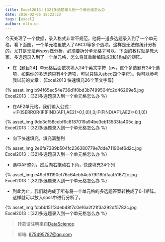 ```yaml
---
title: Excel2013：[32]多选题录入到一个单元格怎么办
date: 2016-02-05 18:23:23
tags: [excel]
author: mlln.cn
---
```

今天处理了一个数据，录入格式非常不规范，他将一道多选题录入到了一个单元格，看下面图，一个单元格里放入了ABCD等多个选项，这样是无法做统计分析的，尤其是无法再spss做分析，必须要拆分单元格才可以，下面的教程就是教大家，多选题录入到了一个单元格，怎么将其重新编码成0和1构成的矩阵。

- 在【题目24】单元格后面依次填入24个英文字符（ps，这个多选题有24个选项，如果你的多选题只有4个选项，可以只输入abcd四个字母）。你可以参考我以前的文章：【Excel2013 快速填充26个英文字母】

{% asset_img b94f65ec54e736d1f0bd3b7499504fc2d46269e5.jpg Excel2013：[32]多选题录入到一个单元格怎么办 %}

- 在AF2单元格，我们输入公式：=IF(ISERROR(IF(FIND(AF$1,$AE2)>0,1,0)),0,IF(FIND(AF$1,$AE2)>0,1,0))

{% asset_img 9dc3cf58ccbf6c8187019a94be3eb13533fa405c.jpg Excel2013：[32]多选题录入到一个单元格怎么办 %}

- 向下快速填充，填充满整列

{% asset_img 2e6fa7389b504fc236380779e7dde71190ef6d2c.jpg Excel2013：[32]多选题录入到一个单元格怎么办 %}

- 选中AF整列，然后向右拖动右下角，快速填充24个列

{% asset_img e49cf91190ef76c64eb54c579f16fdfaaf51672c.jpg Excel2013：[32]多选题录入到一个单元格怎么办 %}

- 到此为止，我们就完成了所有将一个单元格的多选题答案转换成了0-1矩阵。这样就可以放入spss中进行分析了。

{% asset_img fcbbb151f3deb48f7c0e16a2f21f3a292df5782c.jpg Excel2013：[32]多选题录入到一个单元格怎么办 %}

> 转载请注明来自[DataScience](http://mlln.cn).

> 邮箱: 675495787@qq.com 
